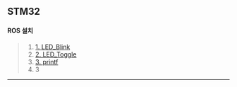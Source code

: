 ## STM32




#### ROS 설치


>1. [1. LED_Blink](./ex01_LED_Blink/ex01_LED_Blink.md) 
>2. [2. LED_Toggle](./ex02_LED_Toggle/ex02_LED_Toggle.md) 
>3. [3. printf](./ex03_printf/ex03_printf.md) 
>4. 3

---

>###### 